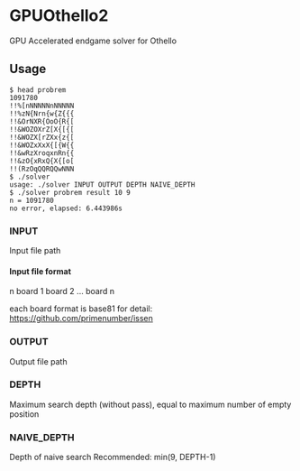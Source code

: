 GPUOthello2
====

GPU Accelerated endgame solver for Othello

## Usage

```
$ head probrem
1091780
!!%[nNNNNNnNNNNN
!!%zN{Nrn{w{Z{{{
!!&OrNXR{OoO{R{[
!!&WOZOXrZ[X{[{[
!!&WOZX[rZXx{z{[
!!&WOZxXxX{[{W{{
!!&wRzXroqxnRn{{
!!&zO{xRxQ{X{[o[
!!(RzOqQQRQQwNNN
$ ./solver
usage: ./solver INPUT OUTPUT DEPTH NAIVE_DEPTH
$ ./solver probrem result 10 9
n = 1091780
no error, elapsed: 6.443986s
```

### INPUT

Input file path

#### Input file format

n
board 1
board 2
...
board n

each board format is base81
for detail: https://github.com/primenumber/issen

### OUTPUT

Output file path

### DEPTH

Maximum search depth (without pass), equal to maximum number of empty position

### NAIVE\_DEPTH

Depth of naive search
Recommended: min(9, DEPTH-1)
